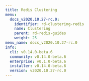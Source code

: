 ```yaml
---
title: Redis Clustering
menu:
  docs_v2020.10.27-rc.0:
    identifier: rd-clustering-redis
    name: Clustering
    parent: rd-redis-guides
    weight: 25
menu_name: docs_v2020.10.27-rc.0
info:
  cli: v0.14.0-beta.6
  community: v0.14.0-beta.6
  enterprise: v0.1.0-beta.6
  installer: v0.14.0-beta.6
  version: v2020.10.27-rc.0
---
```


